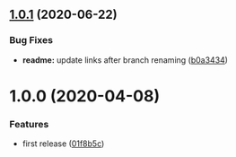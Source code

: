 ## [1.0.1](https://github.com/CompactJS/assign/compare/v1.0.0...v1.0.1) (2020-06-22)


### Bug Fixes

* **readme:** update links after branch renaming ([b0a3434](https://github.com/CompactJS/assign/commit/b0a3434638ccbe443d50ed102b7041e68e4e532b))

# 1.0.0 (2020-04-08)


### Features

* first release ([01f8b5c](https://github.com/CompactJS/assign/commit/01f8b5c8996f33e3624ffa5a097f4eeb21794bea))
